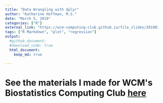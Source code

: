 ```yaml
---
title: "Data Wrangling with dplyr"
author: "Katherine Hoffman, M.S."
date: "March 5, 2019"
categories: ["R"]
external_link: "https://wcm-computing-club.github.io/file_slides/201903_Hoffman_dplyr.html"
tags: ["R Markdown", "plot", "regression"] 
output:
  #github_document:
  #download_code: true
  html_document:
    keep_md: true

---
```


# See the materials I made for WCM's Biostatistics Computing Club [here](https://wcm-computing-club.github.io/file_slides/201903_Hoffman_dplyr.html)
